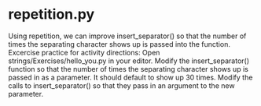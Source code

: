 # repetition.py
Using repetition, we can improve insert_separator() so that the number of times the separating character shows up is passed into the function.
Excercise practice for activity directions:
Open strings/Exercises/hello_you.py in your editor.
Modify the insert_separator() function so that the number of times the separating character shows up is passed in as a parameter. It should default to show up 30 times.
Modify the calls to insert_separator() so that they pass in an argument to the new parameter.

